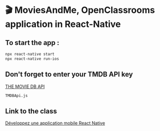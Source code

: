 # 🎬 MoviesAndMe, OpenClassrooms application in React-Native

## To start the app :

```sh
npx react-native start
npx react-native run-ios
```

## Don't forget to enter your TMDB API key 
[THE MOVIE DB API](https://api.themoviedb.org)
```sh
TMDBApi.js
```


## Link to the class

[Développez une application mobile React Native](https://openclassrooms.com/fr/courses/4902061-developpez-une-application-mobile-react-native)
